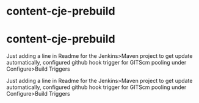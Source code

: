 # content-cje-prebuild
# content-cje-prebuild

Just adding a line in Readme for the Jenkins>Maven project to get update automatically, configured github hook trigger for GITScm pooling under Configure>Build Triggers 

Just adding a line in Readme for the Jenkins>Maven project to get update automatically, configured github hook trigger for GITScm pooling under Configure>Build Triggers 
